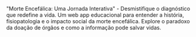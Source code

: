 "Morte Encefálica: Uma Jornada Interativa" - 
Desmistifique o diagnóstico que redefine a vida. Um web app educacional para entender a história, fisiopatologia e o impacto social da morte encefálica. 
Explore o paradoxo da doação de órgãos e como a informação pode salvar vidas.
